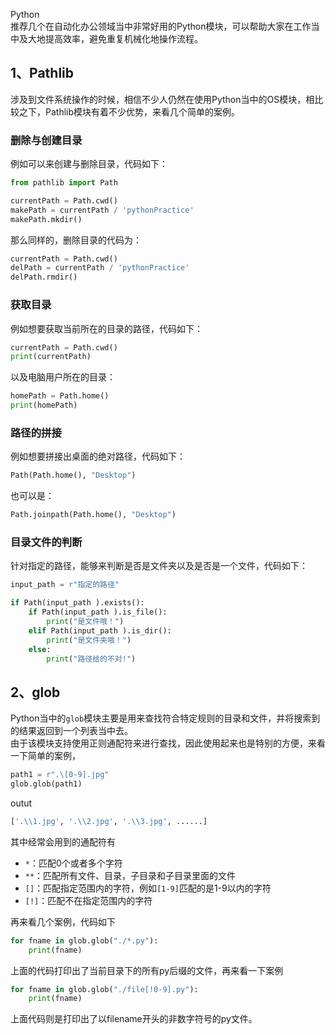 Python<br />推荐几个在自动化办公领域当中非常好用的Python模块，可以帮助大家在工作当中及大地提高效率，避免重复机械化地操作流程。
<a name="UhYSW"></a>
## **1、Pathlib**
涉及到文件系统操作的时候，相信不少人仍然在使用Python当中的OS模块，相比较之下，Pathlib模块有着不少优势，来看几个简单的案例。
<a name="CSdVZ"></a>
### 删除与创建目录
例如可以来创建与删除目录，代码如下：
```python
from pathlib import Path

currentPath = Path.cwd()
makePath = currentPath / 'pythonPractice'
makePath.mkdir()
```
那么同样的，删除目录的代码为：
```python
currentPath = Path.cwd()
delPath = currentPath / 'pythonPractice'
delPath.rmdir()
```
<a name="De8JC"></a>
### 获取目录
例如想要获取当前所在的目录的路径，代码如下：
```python
currentPath = Path.cwd()
print(currentPath)
```
以及电脑用户所在的目录：
```python
homePath = Path.home()
print(homePath) 
```
<a name="qnxKi"></a>
### 路径的拼接
例如想要拼接出桌面的绝对路径，代码如下：
```python
Path(Path.home(), "Desktop")
```
也可以是：
```python
Path.joinpath(Path.home(), "Desktop")
```
<a name="CnRTV"></a>
### 目录文件的判断
针对指定的路径，能够来判断是否是文件夹以及是否是一个文件，代码如下：
```python
input_path = r"指定的路径"

if Path(input_path ).exists():
	if Path(input_path ).is_file():
		print("是文件哦！")
	elif Path(input_path ).is_dir():
		print("是文件夹哦！")
	else:
		print("路径给的不对!")
```
<a name="kzPXU"></a>
## **2、glob**
Python当中的`glob`模块主要是用来查找符合特定规则的目录和文件，并将搜索到的结果返回到一个列表当中去。<br />由于该模块支持使用正则通配符来进行查找，因此使用起来也是特别的方便，来看一下简单的案例，
```python
path1 = r".\[0-9].jpg"
glob.glob(path1)
```
outut
```python
['.\\1.jpg', '.\\2.jpg', '.\\3.jpg', ......]
```
其中经常会用到的通配符有

- `*`：匹配0个或者多个字符
- `**`：匹配所有文件、目录，子目录和子目录里面的文件
- `[]`：匹配指定范围内的字符，例如`[1-9]`匹配的是1-9以内的字符
- `[!]`：匹配不在指定范围内的字符

再来看几个案例，代码如下
```python
for fname in glob.glob("./*.py"):
    print(fname)
```
上面的代码打印出了当前目录下的所有py后缀的文件，再来看一下案例
```python
for fname in glob.glob("./file[!0-9].py"):
    print(fname)
```
上面代码则是打印出了以filename开头的非数字符号的py文件。
